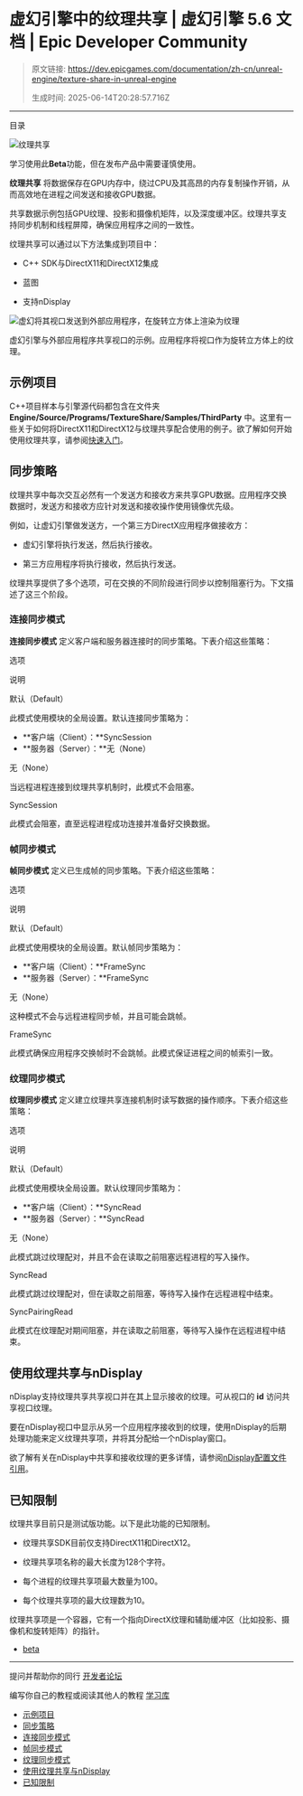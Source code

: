 # 虚幻引擎中的纹理共享 | 虚幻引擎 5.6 文档 | Epic Developer Community

> 原文链接: https://dev.epicgames.com/documentation/zh-cn/unreal-engine/texture-share-in-unreal-engine
> 
> 生成时间: 2025-06-14T20:28:57.716Z

---

目录

![纹理共享](https://dev.epicgames.com/community/api/documentation/image/9e878363-eda3-4033-992b-c64f0c3f9d85?resizing_type=fill&width=1920&height=335)

学习使用此**Beta**功能，但在发布产品中需要谨慎使用。

**纹理共享** 将数据保存在GPU内存中，绕过CPU及其高昂的内存复制操作开销，从而高效地在进程之间发送和接收GPU数据。

共享数据示例包括GPU纹理、投影和摄像机矩阵，以及深度缓冲区。纹理共享支持同步机制和线程屏障，确保应用程序之间的一致性。

纹理共享可以通过以下方法集成到项目中：

-   C++ SDK与DirectX11和DirectX12集成
    
-   蓝图
    
-   支持nDisplay
    

![虚幻将其视口发送到外部应用程序，在旋转立方体上渲染为纹理](https://d1iv7db44yhgxn.cloudfront.net/documentation/images/79486868-f758-4e3f-b0c9-e016c9104cfa/unreal_sharing_viewport.gif)

虚幻引擎与外部应用程序共享视口的示例。应用程序将视口作为旋转立方体上的纹理。

## 示例项目

C++项目样本与引擎源代码都包含在文件夹 **Engine/Source/Programs/TextureShare/Samples/ThirdParty** 中。这里有一些关于如何将DirectX11和DirectX12与纹理共享配合使用的例子。欲了解如何开始使用纹理共享，请参阅[快速入门](/documentation/zh-cn/unreal-engine/texture-share-quick-start-for-unreal-engine)。

## 同步策略

纹理共享中每次交互必然有一个发送方和接收方来共享GPU数据。应用程序交换数据时，发送方和接收方应针对发送和接收操作使用镜像优先级。

例如，让虚幻引擎做发送方，一个第三方DirectX应用程序做接收方：

-   虚幻引擎将执行发送，然后执行接收。
    
-   第三方应用程序将执行接收，然后执行发送。
    

纹理共享提供了多个选项，可在交换的不同阶段进行同步以控制阻塞行为。下文描述了这三个阶段。

### 连接同步模式

**连接同步模式** 定义客户端和服务器连接时的同步策略。下表介绍这些策略：

选项

说明

默认（Default）

此模式使用模块的全局设置。默认连接同步策略为：

-   **客户端（Client）：**SyncSession
-   **服务器（Server）：**无（None）

无（None）

当远程进程连接到纹理共享机制时，此模式不会阻塞。

SyncSession

此模式会阻塞，直至远程进程成功连接并准备好交换数据。

### 帧同步模式

**帧同步模式** 定义已生成帧的同步策略。下表介绍这些策略：

选项

说明

默认（Default）

此模式使用模块的全局设置。默认帧同步策略为：

-   **客户端（Client）：**FrameSync
-   **服务器（Server）：**FrameSync

无（None）

这种模式不会与远程进程同步帧，并且可能会跳帧。

FrameSync

此模式确保应用程序交换帧时不会跳帧。此模式保证进程之间的帧索引一致。

### 纹理同步模式

**纹理同步模式** 定义建立纹理共享连接机制时读写数据的操作顺序。下表介绍这些策略：

选项

说明

默认（Default）

此模式使用模块全局设置。默认纹理同步策略为：

-   **客户端（Client）：**SyncRead
-   **服务器（Server）：**SyncRead

无（None）

此模式跳过纹理配对，并且不会在读取之前阻塞远程进程的写入操作。

SyncRead

此模式跳过纹理配对，但在读取之前阻塞，等待写入操作在远程进程中结束。

SyncPairingRead

此模式在纹理配对期间阻塞，并在读取之前阻塞，等待写入操作在远程进程中结束。

## 使用纹理共享与nDisplay

nDisplay支持纹理共享共享视口并在其上显示接收的纹理。可从视口的 **id** 访问共享视口纹理。

要在nDisplay视口中显示从另一个应用程序接收到的纹理，使用nDisplay的后期处理功能来定义纹理共享项，并将其分配给一个nDisplay窗口。

欲了解有关在nDisplay中共享和接收纹理的更多详情，请参阅[nDisplay配置文件引用](/documentation/zh-cn/unreal-engine/ndisplay-configuration-file-reference-for-unreal-engine)。

## 已知限制

纹理共享目前只是测试版功能。以下是此功能的已知限制。

-   纹理共享SDK目前仅支持DirectX11和DirectX12。
    
-   纹理共享项名称的最大长度为128个字符。
    
-   每个进程的纹理共享项最大数量为100。
    
-   每个纹理共享项的最大纹理数为10。
    

纹理共享项是一个容器，它有一个指向DirectX纹理和辅助缓冲区（比如投影、摄像机和旋转矩阵）的指针。

-   [beta](https://dev.epicgames.com/community/search?query=beta)

* * *

提问并帮助你的同行 [开发者论坛](https://forums.unrealengine.com/categories?tag=unreal-engine)

编写你自己的教程或阅读其他人的教程 [学习库](https://dev.epicgames.com/community/unreal-engine/learning)

-   [示例项目](/documentation/zh-cn/unreal-engine/texture-share-in-unreal-engine#%E7%A4%BA%E4%BE%8B%E9%A1%B9%E7%9B%AE)
-   [同步策略](/documentation/zh-cn/unreal-engine/texture-share-in-unreal-engine#%E5%90%8C%E6%AD%A5%E7%AD%96%E7%95%A5)
-   [连接同步模式](/documentation/zh-cn/unreal-engine/texture-share-in-unreal-engine#%E8%BF%9E%E6%8E%A5%E5%90%8C%E6%AD%A5%E6%A8%A1%E5%BC%8F)
-   [帧同步模式](/documentation/zh-cn/unreal-engine/texture-share-in-unreal-engine#%E5%B8%A7%E5%90%8C%E6%AD%A5%E6%A8%A1%E5%BC%8F)
-   [纹理同步模式](/documentation/zh-cn/unreal-engine/texture-share-in-unreal-engine#%E7%BA%B9%E7%90%86%E5%90%8C%E6%AD%A5%E6%A8%A1%E5%BC%8F)
-   [使用纹理共享与nDisplay](/documentation/zh-cn/unreal-engine/texture-share-in-unreal-engine#%E4%BD%BF%E7%94%A8%E7%BA%B9%E7%90%86%E5%85%B1%E4%BA%AB%E4%B8%8Endisplay)
-   [已知限制](/documentation/zh-cn/unreal-engine/texture-share-in-unreal-engine#%E5%B7%B2%E7%9F%A5%E9%99%90%E5%88%B6)